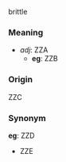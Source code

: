 brittle
### Meaning
+ _adj_: ZZA
	+ __eg__: ZZB

### Origin

ZZC

### Synonym

__eg__: ZZD

+ ZZE


